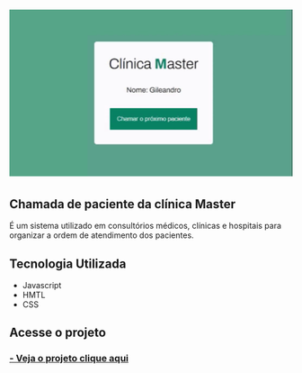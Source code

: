 <h1 text="center"><img src="img/gif.gif"></h1>


## Chamada de paciente da clínica Master

É um sistema utilizado em consultórios médicos, clínicas e hospitais para organizar a ordem de atendimento dos pacientes.

## Tecnologia Utilizada

- Javascript
- HMTL
- CSS

## Acesse o projeto

 <h3>
        <a href="https://recesocial-react.vercel.app/"> - Veja o projeto clique aqui </a>
</h3>
